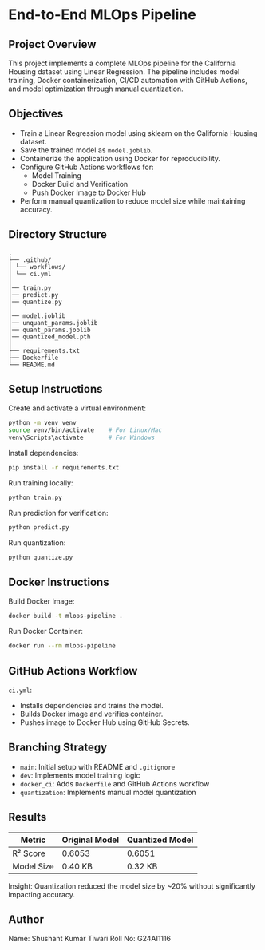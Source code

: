 # End-to-End MLOps Pipeline

## Project Overview

This project implements a complete MLOps pipeline for the California Housing dataset using Linear Regression. The pipeline includes model training, Docker containerization, CI/CD automation with GitHub Actions, and model optimization through manual quantization.

## Objectives

* Train a Linear Regression model using sklearn on the California Housing dataset.
* Save the trained model as `model.joblib`.
* Containerize the application using Docker for reproducibility.
* Configure GitHub Actions workflows for:
    * Model Training
    * Docker Build and Verification
    * Push Docker Image to Docker Hub
* Perform manual quantization to reduce model size while maintaining accuracy.

## Directory Structure

```
.
├── .github/
│ └── workflows/
│ └── ci.yml
│
│── train.py
│── predict.py
│── quantize.py
│
│── model.joblib
│── unquant_params.joblib
│── quant_params.joblib
│── quantized_model.pth
│
├── requirements.txt
├── Dockerfile
└── README.md
```

## Setup Instructions

Create and activate a virtual environment:

```bash
python -m venv venv  
source venv/bin/activate    # For Linux/Mac  
venv\Scripts\activate       # For Windows  
```

Install dependencies:

```bash
pip install -r requirements.txt
```

Run training locally:

```bash
python train.py
```

Run prediction for verification:

```bash
python predict.py
```

Run quantization:

```bash
python quantize.py
```

## Docker Instructions

Build Docker Image:

```bash
docker build -t mlops-pipeline .
```

Run Docker Container:

```bash
docker run --rm mlops-pipeline
```

## GitHub Actions Workflow

`ci.yml`:

* Installs dependencies and trains the model.
* Builds Docker image and verifies container.
* Pushes image to Docker Hub using GitHub Secrets.

## Branching Strategy

* `main`: Initial setup with README and `.gitignore`
* `dev`: Implements model training logic
* `docker_ci`: Adds `Dockerfile` and GitHub Actions workflow
* `quantization`: Implements manual model quantization

## Results

| Metric     | Original Model | Quantized Model |
|------------|----------------|-----------------|
| R² Score   | 0.6053         | 0.6051          |
| Model Size | 0.40 KB        | 0.32 KB         |

Insight: Quantization reduced the model size by ~20% without significantly impacting accuracy.

## Author

Name: Shushant Kumar Tiwari
Roll No: G24AI1116


